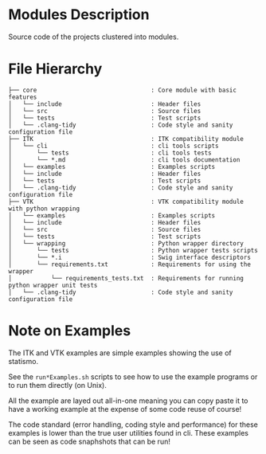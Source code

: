 Modules Description
===================

Source code of the projects clustered into modules.

File Hierarchy
==============

~~~
├── core                                : Core module with basic features
│   └── include                         : Header files
│   └── src                             : Source files
│   └── tests                           : Test scripts
│   └── .clang-tidy                     : Code style and sanity configuration file
├── ITK                                 : ITK compatibility module
│   └── cli                             : cli tools scripts
│       └── tests                       : cli tools tests
│       └── *.md                        : cli tools documentation
│   └── examples                        : Examples scripts
│   └── include                         : Header files
│   └── tests                           : Test scripts
│   └── .clang-tidy                     : Code style and sanity configuration file
├── VTK                                 : VTK compatibility module with python wrapping
│   └── examples                        : Examples scripts
│   └── include                         : Header files
│   └── src                             : Source files
│   └── tests                           : Test scripts
│   └── wrapping                        : Python wrapper directory
│       └── tests                       : Python wrapper tests scripts
│       └── *.i                         : Swig interface descriptors
│       └── requirements.txt            : Requirements for using the wrapper
│           └── requirements_tests.txt  : Requirements for running python wrapper unit tests
│   └── .clang-tidy                     : Code style and sanity configuration file
~~~

Note on Examples
================

The ITK and VTK examples are simple examples showing the use of statismo.

See the ```run*Examples.sh``` scripts to see how to use the example programs or to run them directly (on Unix).

All the example are layed out all-in-one meaning you can copy paste it to have a working example at the expense of some code reuse of course!

The code standard (error handling, coding style and performance) for these examples
is lower than the true user utilities found in cli. These examples can be seen as code snaphshots that can be run!
